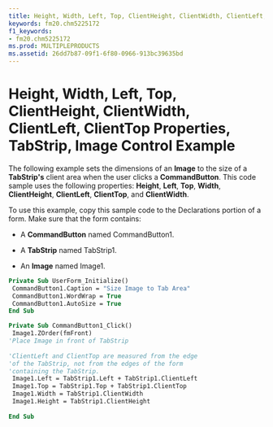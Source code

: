 ```yaml
---
title: Height, Width, Left, Top, ClientHeight, ClientWidth, ClientLeft, ClientTop Properties, TabStrip, Image Control Example
keywords: fm20.chm5225172
f1_keywords:
- fm20.chm5225172
ms.prod: MULTIPLEPRODUCTS
ms.assetid: 26dd7b87-09f1-6f80-0966-913bc39635bd
---
```



# Height, Width, Left, Top, ClientHeight, ClientWidth, ClientLeft, ClientTop Properties, TabStrip, Image Control Example

The following example sets the dimensions of an  **Image** to the size of a **TabStrip's** client area when the user clicks a **CommandButton**. This code sample uses the following properties: **Height**, **Left**, **Top**, **Width**, **ClientHeight**, **ClientLeft**, **ClientTop**, and **ClientWidth**.

To use this example, copy this sample code to the Declarations portion of a form. Make sure that the form contains:




- A  **CommandButton** named CommandButton1.
    
- A  **TabStrip** named TabStrip1.
    
- An  **Image** named Image1.
    




```vb
Private Sub UserForm_Initialize() 
 CommandButton1.Caption = "Size Image to Tab Area" 
 CommandButton1.WordWrap = True 
 CommandButton1.AutoSize = True 
End Sub
```




```vb
Private Sub CommandButton1_Click() 
 Image1.ZOrder(fmFront) 
'Place Image in front of TabStrip 
 
'ClientLeft and ClientTop are measured from the edge 
'of the TabStrip, not from the edges of the form 
'containing the TabStrip. 
 Image1.Left = TabStrip1.Left + TabStrip1.ClientLeft 
 Image1.Top = TabStrip1.Top + TabStrip1.ClientTop 
 Image1.Width = TabStrip1.ClientWidth 
 Image1.Height = TabStrip1.ClientHeight 
 
End Sub
```


